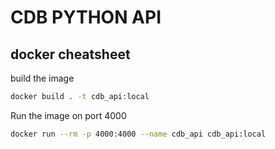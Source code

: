 # CDB PYTHON API

## docker cheatsheet

build the image

```sh
docker build . -t cdb_api:local
```

Run the image on port 4000

```sh
docker run --rm -p 4000:4000 --name cdb_api cdb_api:local
```
